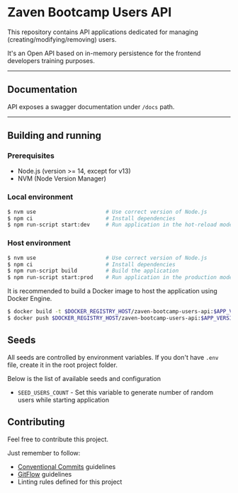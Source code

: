 # Zaven Bootcamp Users API

This repository contains API applications dedicated for managing (creating/modifying/removing) users.

It's an Open API based on in-memory persistence for the frontend developers training purposes.

---

## Documentation
API exposes a swagger documentation under `/docs` path.

--- 
## Building and running

### Prerequisites
- Node.js (version >= 14, except for v13)
- NVM (Node Version Manager)

### Local environment

```sh
$ nvm use                      # Use correct version of Node.js
$ npm ci                       # Install dependencies
$ npm run-script start:dev     # Run application in the hot-reload mode
```

### Host environment

```sh
$ nvm use                      # Use correct version of Node.js
$ npm ci                       # Install dependencies
$ npm run-script build         # Build the application
$ npm run-script start:prod    # Run application in the production mode
```

It is recommended to build a Docker image to host the application using Docker Engine.

```sh
$ docker build -t $DOCKER_REGISTRY_HOST/zaven-bootcamp-users-api:$APP_VERSION .
$ docker push $DOCKER_REGISTRY_HOST/zaven-bootcamp-users-api:$APP_VERSION
```


## Seeds

All seeds are controlled by environment variables. If you don't have `.env` file, create it in the root project folder.

Below is the list of available seeds and configuration

- `SEED_USERS_COUNT` - Set this variable to generate number of random users while starting application

## Contributing

Feel free to contribute this project. 

Just remember to follow:
- [Conventional Commits](https://www.conventionalcommits.org/en/v1.0.0/) guidelines
- [GitFlow](https://www.atlassian.com/git/tutorials/comparing-workflows/gitflow-workflow) guidelines
- Linting rules defined for this project
